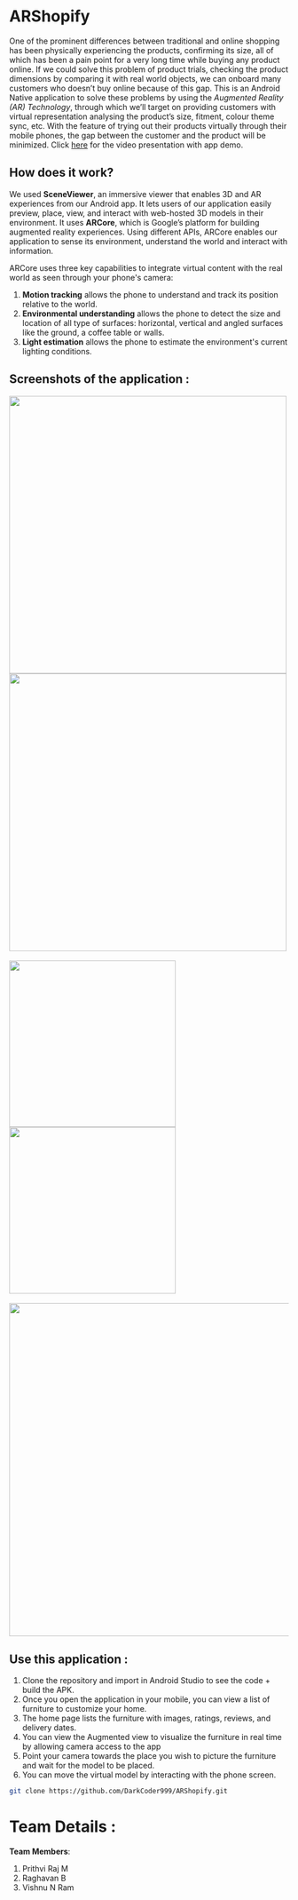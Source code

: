 # ARShopify
One of the prominent differences between traditional and online shopping has been physically experiencing the products, confirming its size, all of which has been a pain point for a very long time while buying any product online. If we could solve this problem of product trials, checking the product dimensions by comparing it with real world objects, we can onboard many customers who doesn’t buy online because of this gap.
This is an Android Native application to solve these problems by using the _Augmented Reality (AR) Technology_, through which we’ll target on providing customers with virtual representation analysing the product’s size, fitment, colour theme sync, etc. With the feature of trying out their products virtually through their mobile phones, the gap between the customer and the product will be minimized.
Click [here](https://drive.google.com/file/d/1zuTviOjooH8JMikaC3NbbG3upJztGkdF/view?usp=sharing) for the video presentation with app demo.

## How does it work?
We used **SceneViewer**, an immersive viewer that enables 3D and AR experiences from our Android app. It lets users of our application easily preview, place, view, and interact with web-hosted 3D models in their environment. It uses **ARCore**, which is Google’s platform for building augmented reality experiences. Using different APIs, ARCore enables our application to sense its environment, understand the world and interact with information.

ARCore uses three key capabilities to integrate virtual content with the real world as seen through your phone's camera:
1. **Motion tracking** allows the phone to understand and track its position relative to the world.
2. **Environmental understanding** allows the phone to detect the size and location of all type of surfaces: horizontal, vertical and angled surfaces like the ground, a coffee table or walls.
3. **Light estimation** allows the phone to estimate the environment's current lighting conditions.

## Screenshots of the application :
<img src="https://github.com/DarkCoder999/ARShopify/assets/105630771/cb2746d2-d0de-4708-975a-1cf2a7121943" height="500"> 
<img src="https://github.com/DarkCoder999/ARShopify/assets/105630771/3cc38b57-9492-4b67-a3d2-d3d7ade26201" height="500"> <br><br>
<img src="https://github.com/DarkCoder999/ARShopify/assets/105630771/a7ca7cf1-d3de-4fd3-9347-d69229a950e5" height="300"> 
<img src="https://github.com/DarkCoder999/ARShopify/assets/105630771/38984c65-b7f2-4eea-a29a-e2c5e8d6f4f2" height="300"> <br><br>
<img src="https://github.com/DarkCoder999/ARShopify/assets/105630771/9cb1675a-8883-4dee-ab36-ef8807d12ec6" width="600"> 


## Use this application : 
1) Clone the repository and import in Android Studio to see the code + build the APK.
2) Once you open the application in your mobile, you can view a list of furniture to customize your home.
3) The home page lists the furniture with images, ratings,  reviews, and delivery dates. 
4) You can view the Augmented view to visualize the furniture in real time by allowing camera access to the app
5) Point your camera towards the place you wish to picture the furniture and wait for the model to be placed.
6) You can move the virtual model by interacting with the phone screen.

```bash
git clone https://github.com/DarkCoder999/ARShopify.git
```

# Team Details :
**Team Members**:
1. Prithvi Raj M
2. Raghavan B
3. Vishnu N Ram
